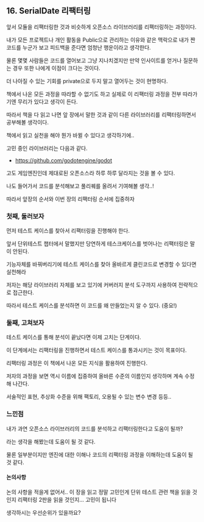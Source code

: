 ## 16. SerialDate 리팩터링

앞서 모듈을 리팩터링한 것과 비슷하게 오픈소스 라이브러리를 리팩터링하는 과정이다.

내가 모든 프로젝트나 개인 활동을 Public으로 관리하는 이유와 같은 맥락으로 내가 짠 코드를 누군가 보고 피드백을 준다면 엄청난 행운이라고 생각한다.

물론 몇몇 사람들은 코드를 열어보고 그냥 지나치겠지만 만약 인사이트를 얻거나 질문하는 경우 또한 나에게 이점이 크다는 것이다.

더 나아질 수 있는 기회를 private으로 두지 말고 열어두는 것이 현명하다.

책에서 나온 모든 과정을 따라할 수 없기도 하고 실제로 이 리팩터링 과정을 전부 따라가기엔 무리가 있다고 생각이 든다.

따라서 책을 다 읽고 나면 앞 장에서 말한 것과 같이 다른 라이브러리를 리팩터링하면서 공부해볼 생각이다.

책에서 읽고 실천을 해야 뭔가 바뀔 수 있다고 생각하기에..

고민 중인 라이브러리는 다음과 같다.

- <https://github.com/godotengine/godot>

고도 게임엔진인데 제대로된 오픈소스라 하루 하루 달라지는 것을 볼 수 있다.

나도 들어가서 코드를 분석해보고 풀리퀘를 올려서 기여해볼 생각..!

따라서 앞장의 순서와 이번 장의 리팩터링 순서에 집중하자

### 첫째, 둘러보자

먼저 테스트 케이스를 찾아서 리팩터링을 진행해야 한다.

앞서 단위테스트 챕터에서 말했지만 당연하게 테스크케이스를 벗어나는 리팩터링은 말이 안된다.

기능자체를 바꿔버리기에 테스트 케이스를 찾아 올바르게 클린코드로 변경할 수 있다면 실천해라

저자는 해당 라이브러리 자체를 보고 있기에 커버러지 분석 도구까지 사용하여 전략적으로 접근한다.

따라서 테스트 케이스를 분석하면 이 코드를 왜 만들었는지 알 수 있다. (중요!)

### 둘째, 고쳐보자

테스트 케이스를 통해 분석이 끝났다면 이제 고치는 단계이다.

이 단계에서는 리팩터링을 진행하면서 테스트 케이스를 통과시키는 것이 목표이다.

리팩터링 과정은 이 책에서 나온 모든 지식을 활용하여 진행한다.

저자의 과정을 보면 역시 이름에 집중하여 올바른 수준의 이름인지 생각하며 계속 수정해 나간다.

서술적인 표현, 추상화 수준을 위해 팩토리, 오용될 수 있는 변수 변경 등등..

### 느낀점

내가 과연 오픈소스 라이브러리의 코드를 분석하고 리팩터링한다고 도움이 될까?

라는 생각을 해봤는데 도움이 될 것 같다.

물론 일부분이지만 엔진에 대한 이해나 코드의 리팩터링 과정을 이해하는데 도움이 될 것 같다.

#### 논의사항

논의 사항을 적을게 없어서.. 이 장을 읽고 정말 고민인게 단위 테스트 관련 책을 읽을 것인지 리팩터링 2판을 읽을 것인지... 고민이 됩니다

생각하시는 우선순위가 있을까요?
